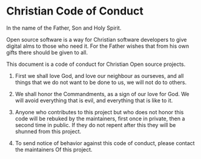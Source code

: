 # Christian Code of Conduct

In the name of the Father, Son and Holy Spirit.

Open source software is a way for Christian 
software developers to give digital alms to 
those who need it. For the Father wishes that 
from his own gifts there should be given to all.

This document is a code of conduct for Christian
Open source projects.

1. First we shall love God, 
and love our neighbour as ourseves, 
and all things that we do not want to 
be done to us, we will not do to others.

2. We shall honor the Commandments, 
as a sign of our love for God. 
We will avoid  everything that is evil,
and everything that is like to it. 

3. Anyone who contributes to this project
but who does not honor this code will 
be rebuked by the maintainers, 
first once in private,
then a second time in public. If they do not 
repent after this they will be shunned 
from this project.

4. To send notice of behavior against this
code of conduct, please contact the maintainers
Of this project. 


